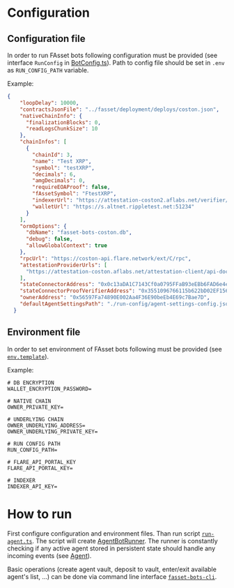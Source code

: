 # Configuration

## Configuration file
In order to run FAsset bots following configuration must be provided (see interface `RunConfig` in [BotConfig.ts](../src/config/BotConfig.ts)). Path to config file should be set in `.env` as `RUN_CONFIG_PATH` variable.

Example:
```json
{
    "loopDelay": 10000,
    "contractsJsonFile": "../fasset/deployment/deploys/coston.json",
    "nativeChainInfo": {
      "finalizationBlocks": 0,
      "readLogsChunkSize": 10
    },
    "chainInfos": [
      {
        "chainId": 3,
        "name": "Test XRP",
        "symbol": "testXRP",
        "decimals": 6,
        "amgDecimals": 0,
        "requireEOAProof": false,
        "fAssetSymbol": "FtestXRP",
        "indexerUrl": "https://attestation-coston2.aflabs.net/verifier/xrp/",
        "walletUrl": "https://s.altnet.rippletest.net:51234"
      }
    ],
    "ormOptions": {
      "dbName": "fasset-bots-coston.db",
      "debug": false,
      "allowGlobalContext": true
    },
    "rpcUrl": "https://coston-api.flare.network/ext/C/rpc",
    "attestationProviderUrls": [
      "https://attestation-coston.aflabs.net/attestation-client/api-doc"
    ],
    "stateConnectorAddress": "0x0c13aDA1C7143Cf0a0795FFaB93eEBb6FAD6e4e3",
    "stateConnectorProofVerifierAddress": "0x3551096766115b622bD02EF156b151A9D996Fb6E",
    "ownerAddress": "0x56597Fa74890E002Aa4F36E90beEb4E69c7Bae7D",
    "defaultAgentSettingsPath": "./run-config/agent-settings-config.json"
  }
```

## Environment file
In order to set environment of FAsset bots following must be provided (see [`env.template`](../.env.template)).

Example:

```env
# DB ENCRYPTION
WALLET_ENCRYPTION_PASSWORD=

# NATIVE CHAIN
OWNER_PRIVATE_KEY=

# UNDERLYING CHAIN
OWNER_UNDERLYING_ADDRESS=
OWNER_UNDERLYING_PRIVATE_KEY=

# RUN CONFIG PATH
RUN_CONFIG_PATH=

# FLARE_API_PORTAL_KEY
FLARE_API_PORTAL_KEY=

# INDEXER
INDEXER_API_KEY=
```

# How to run

First configure configuration and environment files. Than run script [`run-agent.ts`](../src/run/run-agent.ts).
The script will create [AgentBotRunner](../src/actors/AgentBotRunner.ts). The runner is constantly checking if any active agent stored in persistent state should handle any incoming events (see [Agent](./actors/agent.md)).

Basic operations (create agent vault, deposit to vault, enter/exit available agent's list, ...) can be done via command line interface [`fasset-bots-cli`](./cli.md).